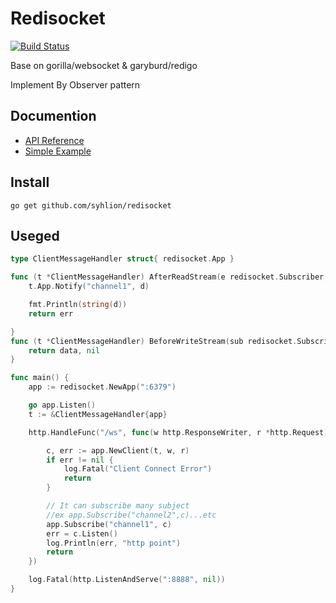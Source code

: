 # Redisocket
[![Build Status](https://travis-ci.org/syhlion/redisocket.svg?branch=master)](https://travis-ci.org/syhlion/redisocket)

Base on gorilla/websocket & garyburd/redigo

Implement By Observer pattern

## Documention

* [API Reference](https://godoc.org/github.com/syhlion/redisocket)
* [Simple Example](https://github.com/syhlion/redisocket/blob/master/example/main.go)

## Install

`go get github.com/syhlion/redisocket`

## Useged

``` go
type ClientMessageHandler struct{ redisocket.App }

func (t *ClientMessageHandler) AfterReadStream(e redisocket.Subscriber, d []byte) (err error) {
	t.App.Notify("channel1", d)

	fmt.Println(string(d))
	return err

}
func (t *ClientMessageHandler) BeforeWriteStream(sub redisocket.Subscriber, data []byte) (d []byte, e error) {
	return data, nil
}

func main() {
	app := redisocket.NewApp(":6379")

	go app.Listen()
	t := &ClientMessageHandler{app}

	http.HandleFunc("/ws", func(w http.ResponseWriter, r *http.Request) {

		c, err := app.NewClient(t, w, r)
		if err != nil {
			log.Fatal("Client Connect Error")
			return
		}

		// It can subscribe many subject 
		//ex app.Subscribe("channel2",c)...etc
		app.Subscribe("channel1", c)
		err = c.Listen()
		log.Println(err, "http point")
		return
	})

	log.Fatal(http.ListenAndServe(":8888", nil))
}
```
